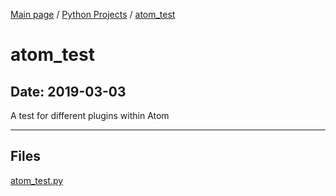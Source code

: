 [Main page](/) / [Python Projects](/python) / [atom_test](/python/2019-03-03_atom_test)

# atom_test

## Date: 2019-03-03

A test for different plugins within Atom

-----

## Files

[atom_test.py](atom_test.py)
